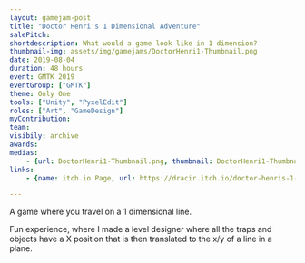 ```yaml
---
layout: gamejam-post
title: "Doctor Henri's 1 Dimensional Adventure"
salePitch: 
shortdescription: What would a game look like in 1 dimension?
thumbnail-img: assets/img/gamejams/DoctorHenri1-Thumbnail.png
date: 2019-08-04
duration: 48 hours
event: GMTK 2019
eventGroup: ["GMTK"]
theme: Only One
tools: ["Unity", "PyxelEdit"]
roles: ["Art", "GameDesign"]
myContribution: 
team: 
visibily: archive
awards: 
medias: 
    - {url: DoctorHenri1-Thumbnail.png, thumbnail: DoctorHenri1-Thumbnail.png, caption: "Title screen."}
links: 
    - {name: itch.io Page, url: https://dracir.itch.io/doctor-henris-1-dimensional-adventure}

---
```

A game where you travel on a 1 dimensional line.

Fun experience, where I made a level designer where all the traps and objects have a X position that is then translated to the x/y of a line in a plane.